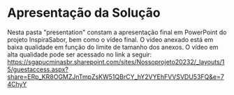 # Apresentação da Solução

Nesta pasta "presentation" constam a apresentação final em PowerPoint do projeto InspiraSabor, bem como o vídeo final. O vídeo anexado está em baixa qualidade em função do limite de tamanho dos anexos.
O vídeo em alta qualidade pode ser acessado no link a seguir: https://sgapucminasbr.sharepoint.com/sites/Nossoprojeto20232/_layouts/15/guestaccess.aspx?share=ERp_KR8OGMZJnTmpZsKW51QBrCY_hY2VYEhFVVSVDU53FQ&e=74ChyY
